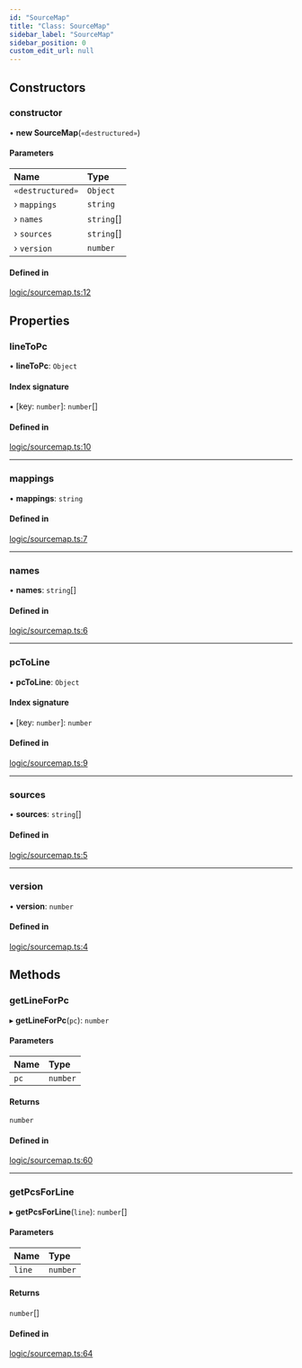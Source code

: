 ```yaml
---
id: "SourceMap"
title: "Class: SourceMap"
sidebar_label: "SourceMap"
sidebar_position: 0
custom_edit_url: null
---
```


## Constructors

### constructor

• **new SourceMap**(`«destructured»`)

#### Parameters

| Name | Type |
| :------ | :------ |
| `«destructured»` | `Object` |
| › `mappings` | `string` |
| › `names` | `string`[] |
| › `sources` | `string`[] |
| › `version` | `number` |

#### Defined in

[logic/sourcemap.ts:12](https://github.com/joe-p/js-algorand-sdk/blob/6a3021f/src/logic/sourcemap.ts#L12)

## Properties

### lineToPc

• **lineToPc**: `Object`

#### Index signature

▪ [key: `number`]: `number`[]

#### Defined in

[logic/sourcemap.ts:10](https://github.com/joe-p/js-algorand-sdk/blob/6a3021f/src/logic/sourcemap.ts#L10)

___

### mappings

• **mappings**: `string`

#### Defined in

[logic/sourcemap.ts:7](https://github.com/joe-p/js-algorand-sdk/blob/6a3021f/src/logic/sourcemap.ts#L7)

___

### names

• **names**: `string`[]

#### Defined in

[logic/sourcemap.ts:6](https://github.com/joe-p/js-algorand-sdk/blob/6a3021f/src/logic/sourcemap.ts#L6)

___

### pcToLine

• **pcToLine**: `Object`

#### Index signature

▪ [key: `number`]: `number`

#### Defined in

[logic/sourcemap.ts:9](https://github.com/joe-p/js-algorand-sdk/blob/6a3021f/src/logic/sourcemap.ts#L9)

___

### sources

• **sources**: `string`[]

#### Defined in

[logic/sourcemap.ts:5](https://github.com/joe-p/js-algorand-sdk/blob/6a3021f/src/logic/sourcemap.ts#L5)

___

### version

• **version**: `number`

#### Defined in

[logic/sourcemap.ts:4](https://github.com/joe-p/js-algorand-sdk/blob/6a3021f/src/logic/sourcemap.ts#L4)

## Methods

### getLineForPc

▸ **getLineForPc**(`pc`): `number`

#### Parameters

| Name | Type |
| :------ | :------ |
| `pc` | `number` |

#### Returns

`number`

#### Defined in

[logic/sourcemap.ts:60](https://github.com/joe-p/js-algorand-sdk/blob/6a3021f/src/logic/sourcemap.ts#L60)

___

### getPcsForLine

▸ **getPcsForLine**(`line`): `number`[]

#### Parameters

| Name | Type |
| :------ | :------ |
| `line` | `number` |

#### Returns

`number`[]

#### Defined in

[logic/sourcemap.ts:64](https://github.com/joe-p/js-algorand-sdk/blob/6a3021f/src/logic/sourcemap.ts#L64)
